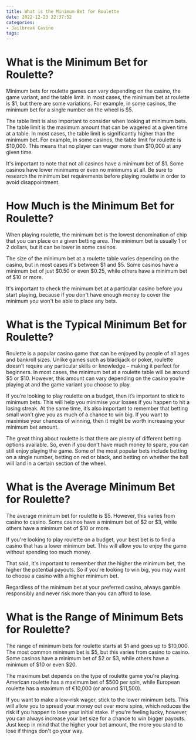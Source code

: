 ```yaml
---
title: What is the Minimum Bet for Roulette 
date: 2022-12-23 22:37:52
categories:
- Jailbreak Casino
tags:
---
```



#  What is the Minimum Bet for Roulette? 

Minimum bets for roulette games can vary depending on the casino, the game variant, and the table limit. In most cases, the minimum bet at roulette is $1, but there are some variations. For example, in some casinos, the minimum bet for a single number on the wheel is $5.

The table limit is also important to consider when looking at minimum bets. The table limit is the maximum amount that can be wagered at a given time at a table. In most cases, the table limit is significantly higher than the minimum bet. For example, in some casinos, the table limit for roulette is $10,000. This means that no player can wager more than $10,000 at any given time.

It's important to note that not all casinos have a minimum bet of $1. Some casinos have lower minimums or even no minimums at all. Be sure to research the minimum bet requirements before playing roulette in order to avoid disappointment.

#  How Much is the Minimum Bet for Roulette? 

When playing roulette, the minimum bet is the lowest denomination of chip that you can place on a given betting area. The minimum bet is usually 1 or 2 dollars, but it can be lower in some casinos. 

The size of the minimum bet at a roulette table varies depending on the casino, but in most cases it's between $1 and $5. Some casinos have a minimum bet of just $0.50 or even $0.25, while others have a minimum bet of $10 or more. 

It's important to check the minimum bet at a particular casino before you start playing, because if you don't have enough money to cover the minimum you won't be able to place any bets.

#  What is the Typical Minimum Bet for Roulette? 
Roulette is a popular casino game that can be enjoyed by people of all ages and bankroll sizes. Unlike games such as blackjack or poker, roulette doesn’t require any particular skills or knowledge – making it perfect for beginners. In most cases, the minimum bet at a roulette table will be around $5 or $10. However, this amount can vary depending on the casino you’re playing at and the game variant you choose to play.

If you’re looking to play roulette on a budget, then it’s important to stick to minimum bets. This will help you minimise your losses if you happen to hit a losing streak. At the same time, it’s also important to remember that betting small won’t give you as much of a chance to win big. If you want to maximise your chances of winning, then it might be worth increasing your minimum bet amount.

The great thing about roulette is that there are plenty of different betting options available. So, even if you don’t have much money to spare, you can still enjoy playing the game. Some of the most popular bets include betting on a single number, betting on red or black, and betting on whether the ball will land in a certain section of the wheel.

#  What is the Average Minimum Bet for Roulette? 

The average minimum bet for roulette is $5. However, this varies from casino to casino. Some casinos have a minimum bet of $2 or $3, while others have a minimum bet of $10 or more. 

If you're looking to play roulette on a budget, your best bet is to find a casino that has a lower minimum bet. This will allow you to enjoy the game without spending too much money. 

That said, it's important to remember that the higher the minimum bet, the higher the potential payouts. So if you're looking to win big, you may want to choose a casino with a higher minimum bet. 

Regardless of the minimum bet at your preferred casino, always gamble responsibly and never risk more than you can afford to lose.

#  What is the Range of Minimum Bets for Roulette?

The range of minimum bets for roulette starts at $1 and goes up to $10,000. The most common minimum bet is $5, but this varies from casino to casino. Some casinos have a minimum bet of $2 or $3, while others have a minimum of $10 or even $20.

The maximum bet depends on the type of roulette game you're playing. American roulette has a maximum bet of $500 per spin, while European roulette has a maximum of €10,000 (or around $11,500).

If you want to make a low-risk wager, stick to the lower minimum bets. This will allow you to spread your money out over more spins, which reduces the risk if you happen to lose your initial stake. If you're feeling lucky, however, you can always increase your bet size for a chance to win bigger payouts. Just keep in mind that the higher your bet amount, the more you stand to lose if things don't go your way.